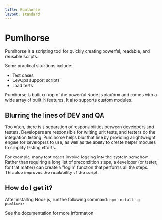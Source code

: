 ```yaml
---
title: Pumlhorse
layout: standard
---
```


# Pumlhorse
Pumlhorse is a scripting tool for quickly creating powerful, readable, and reusable scripts.
    
Some practical situations include:
* Test cases
* DevOps support scripts
* Load tests
    
Pumlhorse is built on top of the powerful Node.js platform and comes with a wide array of built in features. 
It also supports custom modules. 
    
## Blurring the lines of DEV and QA
Too often, there is a separation of responsibilities between developers and testers. Developers are responsible for writing unit tests,
and testers do the integration testing. Pumlhorse helps blur that line by providing a lightweight engine for developers to use, as well
as the ability to create helper modules to simplify testing efforts.

For example, many test cases involve logging into the system somehow. Rather than requiring a long list of precondition steps, 
a developer (or tester, for that matter) can create a "login" function that performs all the steps. This also improves the readability
of the script.

## How do I get it?
After installing Node.js, run the following command:
`npm install -g pumlhorse`
    
See the documentation for more information
